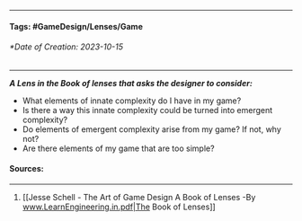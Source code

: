 __________________________________________________________________________
#### **Tags:** #GameDesign/Lenses/Game   
###### *Date of Creation: 2023-10-15
__________________________________________________________________________

***A Lens in the Book of lenses that asks the designer to consider:***
- What elements of innate complexity do I have in my game?
- Is there a way this innate complexity could be turned into emergent complexity?
- Do elements of emergent complexity arise from my game? If not, why not?
- Are there elements of my game that are too simple?
#### Sources:
__________________________________________________________________________
1. [[Jesse Schell - The Art of Game Design A Book of Lenses -By www.LearnEngineering.in.pdf|The Book of Lenses]]